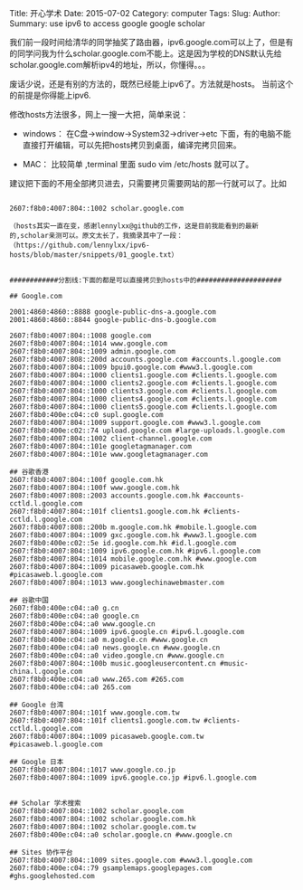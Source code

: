 Title: 开心学术
Date: 2015-07-02
Category: computer
Tags:
Slug:
Author:
Summary: use ipv6 to access google  google scholar

我们前一段时间给清华的同学抽奖了路由器，ipv6.google.com可以上了，但是有的同学问我为什么scholar.google.com不能上。这是因为学校的DNS默认先给scholar.google.com解析ipv4的地址，所以，你懂得。。。

废话少说，还是有别的方法的，既然已经能上ipv6了。方法就是hosts。 当前这个的前提是你得能上ipv6.

修改hosts方法很多，网上一搜一大把，简单来说：

* windows： 在C盘->window->System32->driver->etc 下面，有的电脑不能直接打开编辑，可以先把hosts拷贝到桌面，编译完拷贝回来。

* MAC： 比较简单 ,terminal 里面 sudo vim /etc/hosts 就可以了。

建议把下面的不用全部拷贝进去，只需要拷贝需要网站的那一行就可以了。比如
<pre><code>
2607:f8b0:4007:804::1002 scholar.google.com

（hosts其实一直在变，感谢lennylxx@github的工作，这是目前我能看到的最新的,scholar亲测可以。原文太长了，我摘录其中了一段：（https://github.com/lennylxx/ipv6-hosts/blob/master/snippets/01_google.txt）


############分割线:下面的都是可以直接拷贝到hosts中的#####################

## Google.com

2001:4860:4860::8888 google-public-dns-a.google.com
2001:4860:4860::8844 google-public-dns-b.google.com

2607:f8b0:4007:804::1008 google.com
2607:f8b0:4007:804::1014 www.google.com
2607:f8b0:4007:804::1009 admin.google.com
2607:f8b0:4007:808::200d accounts.google.com #accounts.l.google.com
2607:f8b0:4007:804::1009 bpui0.google.com #www3.l.google.com
2607:f8b0:4007:804::1000 clients1.google.com #clients.l.google.com
2607:f8b0:4007:804::1000 clients2.google.com #clients.l.google.com
2607:f8b0:4007:804::1000 clients3.google.com #clients.l.google.com
2607:f8b0:4007:804::1000 clients4.google.com #clients.l.google.com
2607:f8b0:4007:804::1000 clients5.google.com #clients.l.google.com
2607:f8b0:400e:c04::c0 supl.google.com
2607:f8b0:4007:804::1009 support.google.com #www3.l.google.com
2607:f8b0:400e:c02::74 upload.google.com #large-uploads.l.google.com
2607:f8b0:4007:804::1002 client-channel.google.com
2607:f8b0:4007:804::101e googletagmanager.com
2607:f8b0:4007:804::101e www.googletagmanager.com

## 谷歌香港
2607:f8b0:4007:804::100f google.com.hk
2607:f8b0:4007:804::100f www.google.com.hk
2607:f8b0:4007:808::2003 accounts.google.com.hk #accounts-cctld.l.google.com
2607:f8b0:4007:804::101f clients1.google.com.hk #clients-cctld.l.google.com
2607:f8b0:4007:808::200b m.google.com.hk #mobile.l.google.com
2607:f8b0:4007:804::1009 gxc.google.com.hk #www3.l.google.com
2607:f8b0:400e:c02::5e id.google.com.hk #id.l.google.com
2607:f8b0:4007:804::1009 ipv6.google.com.hk #ipv6.l.google.com
2607:f8b0:4007:804::1014 mobile.google.com.hk #www.google.com
2607:f8b0:4007:804::1009 picasaweb.google.com.hk #picasaweb.l.google.com
2607:f8b0:4007:804::1013 www.googlechinawebmaster.com

## 谷歌中国
2607:f8b0:400e:c04::a0 g.cn
2607:f8b0:400e:c04::a0 google.cn
2607:f8b0:400e:c04::a0 www.google.cn
2607:f8b0:4007:804::1009 ipv6.google.cn #ipv6.l.google.com
2607:f8b0:400e:c04::a0 m.google.cn #www.google.cn
2607:f8b0:400e:c04::a0 news.google.cn #www.google.cn
2607:f8b0:400e:c04::a0 video.google.cn #www.google.cn
2607:f8b0:4007:804::100b music.googleusercontent.cn #music-china.l.google.com
2607:f8b0:400e:c04::a0 www.265.com #265.com
2607:f8b0:400e:c04::a0 265.com

## Google 台湾
2607:f8b0:4007:804::101f www.google.com.tw
2607:f8b0:4007:804::101f clients1.google.com.tw #clients-cctld.l.google.com
2607:f8b0:4007:804::1009 picasaweb.google.com.tw #picasaweb.l.google.com

## Google 日本
2607:f8b0:4007:804::1017 www.google.co.jp
2607:f8b0:4007:804::1009 ipv6.google.co.jp #ipv6.l.google.com


## Scholar 学术搜索
2607:f8b0:4007:804::1002 scholar.google.com
2607:f8b0:4007:804::1002 scholar.google.com.hk
2607:f8b0:4007:804::1002 scholar.google.com.tw
2607:f8b0:400e:c04::a0 scholar.google.cn #www.google.cn

## Sites 协作平台
2607:f8b0:4007:804::1009 sites.google.com #www3.l.google.com
2607:f8b0:400e:c04::79 gsamplemaps.googlepages.com #ghs.googlehosted.com
